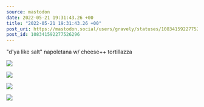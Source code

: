 ```yaml
---
source: mastodon
date: 2022-05-21 19:31:43.26 +00
title: "2022-05-21 19:31:43.26 +00"
post_uri: https://mastodon.social/users/gravely/statuses/108341592277526296
post_id: 108341592277526296
---
```

"d'ya like salt" napoletana w/ cheese++ tortillazza


![](/images/108341591926484408.jpg)

![](/images/108341592020239302.jpg)

![](/images/108341592104571716.jpg)

![](/images/108341592239661573.jpg)

